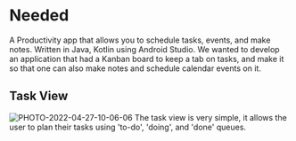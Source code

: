 # Needed

A Productivity app that allows you to schedule tasks, events, and make notes. Written in Java, Kotlin using Android Studio. We wanted to develop an application that had a Kanban board to keep a tab on tasks, and make it so that one can also make notes and schedule calendar events on it.

## Task View
![PHOTO-2022-04-27-10-06-06](https://user-images.githubusercontent.com/60617348/173214545-adfe323a-18d2-4f42-8ac9-e29f0a7d0799.jpg)
The task view is very simple, it allows the user to plan their tasks using 'to-do', 'doing', and 'done' queues.


